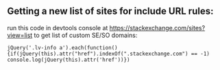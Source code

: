 
## Getting a new list of sites for include URL rules:

run this code in devtools console at https://stackexchange.com/sites?view=list to get list of custom SE/SO domains: 

`
  jQuery('.lv-info a').each(function() {if(jQuery(this).attr("href").indexOf(".stackexchange.com") == -1) console.log(jQuery(this).attr('href'))})
`
